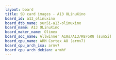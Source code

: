 ```yaml
---
layout: board
title: SD card images - A13 OLinuXino
board_id: a13_olinuxino
board_dtb_name: sun5i-a13-olinuxino
board_name: A13 OLinuXino
board_maker_name: Olimex
board_soc_name: Allwinner A10s/A13/R8/GR8 (sun5i)
board_cpu_name: ARM Cortex A8 (armv7)
board_cpu_arch_isa: armv7
board_cpu_arch_debian: armhf
---
```


